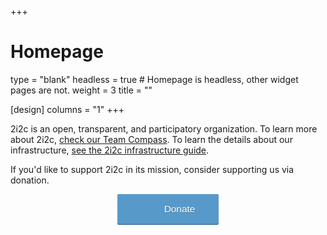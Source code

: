 +++
# Homepage
type = "blank"
headless = true  # Homepage is headless, other widget pages are not.
weight = 3
title = ""

[design]
  columns = "1"
+++

2i2c is an open, transparent, and participatory organization. To learn more about 2i2c, [check our Team Compass](https://compass.2i2c.org). To learn the details about our infrastructure, [see the 2i2c infrastructure guide](https://infrastructure.2i2c.org).

If you'd like to support 2i2c in its mission, consider supporting us via donation.

<a style="background: #579aca url(https://donorbox.org/images/red_logo.png) no-repeat 37px;color: #fff;text-decoration: none;font-family: Verdana,sans-serif;display: block;text-align: center;width:fit-content;margin:0 auto;font-size: 1.1em;padding: 15px 38px;padding-left: 75px;-webkit-border-radius: 2px;-moz-border-radius: 2px;border-radius: 2px;box-shadow: 0 1px 0 0 #1f5a89;text-shadow: 0 1px rgba(0, 0, 0, 0.3);margin:0,auto;" href="https://donorbox.org/2i2c">Donate</a>
